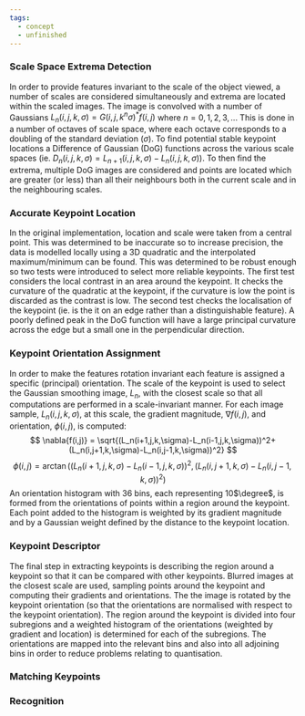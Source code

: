 ```yaml
---
tags:
  - concept
  - unfinished
---
```

### Scale Space Extrema Detection
In order to provide features invariant to the scale of the object viewed, a number of scales are considered simultaneously and extrema are located within the scaled images. The image is convolved with a number of Gaussians $L_n(i,j,k,\sigma) = G(i,j,k^n\sigma)^\ast f(i,j)$ where $n=0,1,2,3,...$ This is done in a number of octaves of scale space, where each octave corresponds to a doubling of the standard deviation ($\sigma$). 
To find potential stable keypoint locations a Difference of Gaussian (DoG) functions across the various scale spaces (ie. $D_n(i,j,k,\sigma) = L_{n+1}(i,j,k,\sigma)-L_n(i,j,k,\sigma)$). To then find the extrema, multiple DoG images are considered and points are located which are greater (or less) than all their neighbours both in the current scale and in the neighbouring scales.

### Accurate Keypoint Location
In the original implementation, location and scale were taken from a central point. This was determined to be inaccurate so to increase precision, the data is modelled locally using a 3D quadratic and the interpolated maximum/minimum can be found. This was determined to be robust enough so two tests were introduced to select more reliable keypoints. 
The first test considers the local contrast in an area around the keypoint. It checks the curvature of the quadratic at the keypoint, if the curvature is low the point is discarded as the contrast is low.
The second test checks the localisation of the keypoint (ie. is the it on an edge rather than a distinguishable feature). A poorly defined peak in the DoG function will have a large principal curvature across the edge but a small one in the perpendicular direction. 

### Keypoint Orientation Assignment
In order to make the features rotation invariant each feature is assigned a specific (principal) orientation. The scale of the keypoint is used to select the Gaussian smoothing image, $L_n$, with the closest scale so that all computations are performed in a scale-invariant manner.
For each image sample, $L_n(i,j,k,\sigma)$, at this scale, the gradient magnitude, $\nabla f(i,j)$, and orientation, $\phi(i,j)$, is computed:
$$
\nabla{f(i,j)} = \sqrt{(L_n(i+1,j,k,\sigma)-L_n(i-1,j,k,\sigma))^2+(L_n(i,j+1,k,\sigma)-L_n(i,j-1,k,\sigma))^2}
$$
$$
\phi(i,j) = \arctan((L_n(i+1,j,k,\sigma)-L_n(i-1,j,k,\sigma))^2,(L_n(i,j+1,k,\sigma)-L_n(i,j-1,k,\sigma))^2)
$$
An orientation histogram with 36 bins, each representing 10$\degree$, is formed from the orientations of points within a region around the keypoint. Each point added to the histogram is weighted by its gradient magnitude and by a Gaussian weight defined by the distance to the keypoint location. 

### Keypoint Descriptor
The final step in extracting keypoints is describing the region around a keypoint so that it can be compared with other keypoints. Blurred images at the closest scale are used, sampling points around the keypoint and computing their gradients and orientations. The the image is rotated by the keypoint orientation (so that the orientations are normalised with respect to the keypoint orientation).
The region around the keypoint is divided into four subregions and a weighted histogram of the orientations (weighted by gradient and location) is determined for each of the subregions. 
The orientations are mapped into the relevant bins and also into all adjoining bins in order to reduce problems relating to quantisation.

### Matching Keypoints
### Recognition